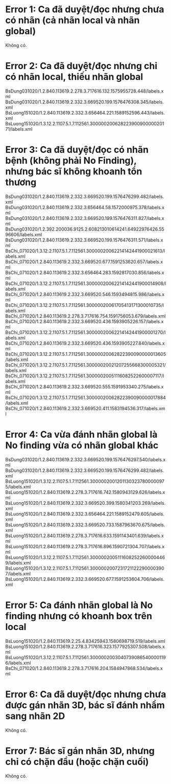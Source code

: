 # Error 1: Ca đã duyệt/đọc nhưng chưa có nhãn (cả nhãn local và nhãn global) 
Không có.
# Error 2: Ca đã duyệt/đọc nhưng chỉ có nhãn local, thiếu nhãn global 
BsDung031020/1.2.840.113619.2.278.3.717616.132.1575955728.448/labels.xml\
BsDung031020/1.2.840.113619.2.332.3.669520.199.1576476308.345/labels.xml\
BsLuong151020/1.2.840.113619.2.332.3.656464.221.1589152596.443/labels.xml\
BsLuong151020/1.3.12.2.1107.5.1.7.112561.30000020062822390090000020171/labels.xml
# Error 3: Ca đã duyệt/đọc có nhãn bệnh (không phải No Finding), nhưng bác sĩ không khoanh tổn thương
BsDung031020/1.2.840.113619.2.332.3.669520.199.1576476299.482/labels.xml\
BsDung031020/1.2.840.113619.2.332.3.656464.58.1572000975.378/labels.xml\
BsDung031020/1.2.840.113619.2.332.3.669520.199.1576476311.827/labels.xml\
BsDung031020/1.2.392.200036.9125.2.608213010614241.64922976426.5596606/labels.xml\
BsDung031020/1.2.840.113619.2.332.3.669520.199.1576476311.571/labels.xml\
BsChi_071020/1.3.12.2.1107.5.1.7.112561.30000020062214142441900021613/labels.xml\
BsChi_071020/1.2.840.113619.2.332.3.669520.677.1591253620.657/labels.xml\
BsChi_071020/1.2.840.113619.2.332.3.656464.283.1592817030.856/labels.xml\
BsChi_071020/1.3.12.2.1107.5.1.7.112561.30000020062214142441900014908/labels.xml\
BsChi_071020/1.2.840.113619.2.332.3.669520.546.1593494815.986/labels.xml\
BsChi_071020/1.3.12.2.1107.5.1.7.112561.30000020061705413171300010735/labels.xml\
BsChi_071020/1.2.840.113619.2.278.3.717616.754.1591756053.679/labels.xml\
BsChi_071020/1.2.840.113619.2.332.3.669520.436.1593905226.157/labels.xml\
BsChi_071020/1.3.12.2.1107.5.1.7.112561.30000020062214142441900001270/labels.xml\
BsChi_071020/1.2.840.113619.2.332.3.669520.436.1593905227.840/labels.xml\
BsChi_071020/1.3.12.2.1107.5.1.7.112561.30000020062822390090000013605/labels.xml\
BsChi_071020/1.3.12.2.1107.5.1.7.112561.30000020021207255668300005321/labels.xml\
BsChi_071020/1.3.12.2.1107.5.1.7.112561.30000020051116082522600007117/labels.xml\
BsChi_071020/1.2.840.113619.2.332.3.669520.555.1591953340.275/labels.xml\
BsChi_071020/1.3.12.2.1107.5.1.7.112561.30000020062822390090000017884/labels.xml\
BsChi_071020/1.2.840.113619.2.332.3.669520.411.1583194536.317/labels.xml
# Error 4: Ca vừa đánh nhãn global là No finding vừa có nhãn global khác
BsDung031020/1.2.840.113619.2.332.3.669520.199.1576476297.540/labels.xml\
BsDung031020/1.2.840.113619.2.332.3.669520.199.1576476299.482/labels.xml\
BsLuong151020/1.3.12.2.1107.5.1.7.112561.30000020012011303237800000975/labels.xml\
BsLuong151020/1.2.840.113619.2.278.3.717616.742.1580943129.626/labels.xml\
BsLuong151020/1.2.840.113619.2.332.3.669520.399.1580341203.269/labels.xml\
BsLuong151020/1.2.840.113619.2.332.3.656464.221.1589152479.605/labels.xml\
BsLuong151020/1.2.840.113619.2.332.3.669520.733.1587963670.675/labels.xml\
BsLuong151020/1.2.840.113619.2.278.3.717616.633.1591143401.639/labels.xml\
BsLuong151020/1.2.840.113619.2.278.3.717616.896.1590721304.707/labels.xml\
BsLuong151020/1.3.12.2.1107.5.1.7.112561.30000020051116082522600004469/labels.xml\
BsLuong151020/1.3.12.2.1107.5.1.7.112561.30000020072317211222900003907/labels.xml\
BsLuong151020/1.2.840.113619.2.332.3.669520.677.1591253604.706/labels.xml
# Error 5: Ca đánh nhãn global là No finding nhưng có khoanh box trên local 
BsLuong151020/1.2.840.113619.2.25.4.83425943.1580698719.519/labels.xml\
BsLuong151020/1.2.840.113619.2.278.3.717616.323.1577925307.508/labels.xml\
BsLuong151020/1.3.12.2.1107.5.1.7.112561.30000020030407390865400001196/labels.xml\
BsChi_071020/1.2.840.113619.2.278.3.717616.204.1584947868.534/labels.xml
# Error 6: Ca đã duyệt/đọc nhưng chưa được gán nhãn 3D, bác sĩ đánh nhầm sang nhãn 2D 
Không có.
# Error 7: Bác sĩ gán nhãn 3D, nhưng chỉ có chặn đầu (hoặc chặn cuối) 
Không có.